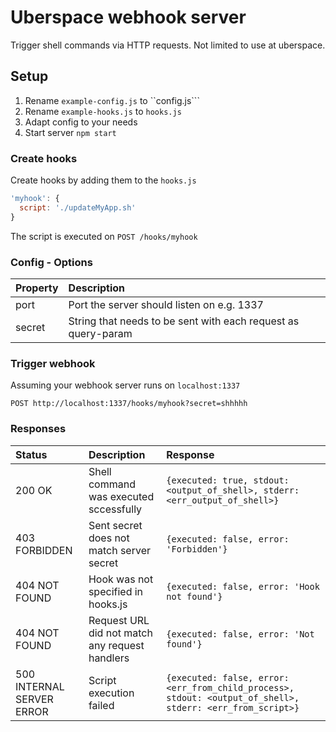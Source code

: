 # Uberspace webhook server
Trigger shell commands via HTTP requests. Not limited to use at uberspace.

## Setup

1. Rename ``example-config.js`` to ``config.js```
2. Rename ``example-hooks.js`` to ``hooks.js``
3. Adapt config to your needs
4. Start server ``npm start``

### Create hooks
Create hooks by adding them to the ``hooks.js``

```javascript
'myhook': {
  script: './updateMyApp.sh'
}
```
The script is executed on ``POST /hooks/myhook``


### Config - Options

|Property|Description|
| :------ | :--------- |
|port|Port the server should listen on e.g. 1337|
|secret|String that needs to be sent with each request as query-param|

### Trigger webhook
Assuming your webhook server runs on ``localhost:1337``

``POST http://localhost:1337/hooks/myhook?secret=shhhhh``

### Responses

|Status|Description|Response|
| :------ | :--------- | :------ |
|200 OK|Shell command was executed sccessfully| ``{executed: true, stdout: <output_of_shell>, stderr: <err_output_of_shell>}``|
|403 FORBIDDEN|Sent secret does not match server secret|``{executed: false, error: 'Forbidden'}``|
|404 NOT FOUND| Hook was not specified in hooks.js|``{executed: false, error: 'Hook not found'}``|
|404 NOT FOUND| Request URL did not match any request handlers|``{executed: false, error: 'Not found'}``|
|500 INTERNAL SERVER ERROR| Script execution failed|``{executed: false, error: <err_from_child_process>, stdout: <output_of_shell>, stderr: <err_from_script>}``|
